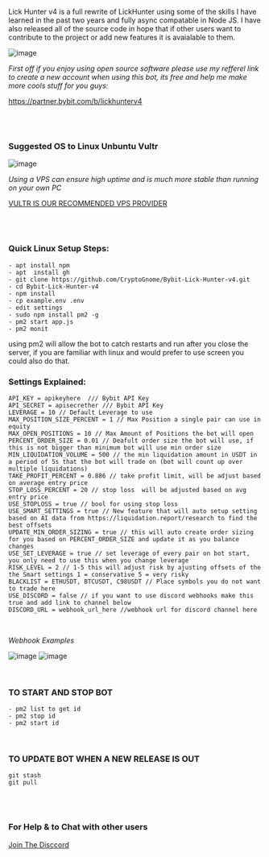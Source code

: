 Lick Hunter v4 is a full rewrite of LickHunter using some of the skills I have learned in the past two years and fully async compatable in Node JS. I have also released all of the source code in hope that if other users want to contribute to the project or add new features it is avaialable to them.


![image](https://user-images.githubusercontent.com/33667144/202498893-b747c8d2-0b12-43f0-96a9-2f637fe70558.png)

*First off if you enjoy using open source software please use my refferel link to create a new account when using this bot, its free and help me make more cools stuff for you guys:*

https://partner.bybit.com/b/lickhunterv4

<br>
<br>

### Suggested OS to Linux Unbuntu Vultr
![image](https://user-images.githubusercontent.com/33667144/202495972-17734217-541c-49ab-ae34-b459fb6138c2.png)

*Using a VPS can ensure high uptime and is much more stable than running on your own PC*

[VULTR IS OUR RECOMMENDED VPS PROVIDER](https://www.vultr.com/?ref=7300008)

<br>
<br>

### Quick Linux Setup Steps:
```
- apt install npm
- apt  install gh
- git clone https://github.com/CryptoGnome/Bybit-Lick-Hunter-v4.git
- cd Bybit-Lick-Hunter-v4
- npm install
- cp example.env .env
- edit settings
- sudo npm install pm2 -g 
- pm2 start app.js
- pm2 monit 
```

using pm2 will allow the bot to catch restarts and run after you close the server, if you are familiar with linux and would prefer to use screen you could also do that.

### Settings Explained:
```
API_KEY = apikeyhere  /// Bybit API Key
API_SECRET = apisecrether /// Bybit API Key
LEVERAGE = 10 // Default Leverage to use
MAX_POSITION_SIZE_PERCENT = 1 // Max Position a single pair can use in equity
MAX_OPEN_POSITIONS = 10 // Max Amount of Positions the bot will open
PERCENT_ORDER_SIZE = 0.01 // Deafult order size the bot will use, if this is not bigger than minimum bot will use min order size
MIN_LIQUIDATION_VOLUME = 500 // the min liquidation amount in USDT in a period of 5s that the bot will trade on (bot will count up over multiple liquidations)
TAKE_PROFIT_PERCENT = 0.886 // take profit limit, will be adjust based on average entry price
STOP_LOSS_PERCENT = 20 // stop loss  will be adjusted based on avg entry price
USE_STOPLOSS = true // bool for using stop loss
USE_SMART_SETTINGS = true // New feature that will auto setup setting based on AI data from https://liquidation.report/research to find the best offsets
UPDATE_MIN_ORDER_SIZING = true // this will auto create order sizing for you based on PERCENT_ORDER_SIZE and update it as you balance changes
USE_SET_LEVERAGE = true // set leverage of every pair on bot start, you only need to use this when you change leverage
RISK_LEVEL = 2 // 1-5 this will adjust risk by ajusting offsets of the the Smart settings 1 = conservative 5 = very risky
BLACKLIST = ETHUSDT, BTCUSDT, C98USDT // Place symbols you do not want to trade here
USE_DISCORD = false // if you want to use discord webhooks make this true and add link to channel below
DISCORD_URL = webhook_url_here //webhook url for discord channel here
```
<br>

*Webhook Examples*

![image](https://user-images.githubusercontent.com/33667144/202516275-a39be9ce-dea2-45fd-ab12-5a407cb66284.png)
![image](https://user-images.githubusercontent.com/33667144/202516232-4edd2fe5-8bb1-4afa-9b39-a8efd693ad44.png)



<br>

### TO START AND STOP BOT
```
- pm2 list to get id
- pm2 stop id
- pm2 start id
```
<br>

### TO UPDATE BOT WHEN A NEW RELEASE IS OUT
```
git stash
git pull
```
<br>
<br>

### For Help & to Chat with other users
[Join The Disccord](https://discord.com/invite/TTn5Dxg)
